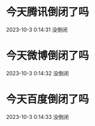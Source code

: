 # 今天腾讯倒闭了吗

2023-10-3 0:14:31 没倒闭

# 今天微博倒闭了吗

2023-10-3 0:14:32 没倒闭

# 今天百度倒闭了吗

2023-10-3 0:14:33 没倒闭

